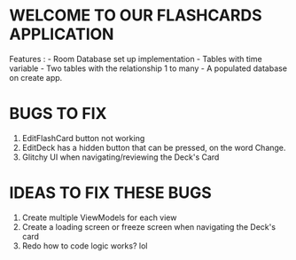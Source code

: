 # WELCOME TO OUR FLASHCARDS APPLICATION
Features : 
          - Room Database set up implementation
          - Tables with time variable
          - Two tables with the relationship 1 to many
          - A populated database on create app.

# BUGS TO FIX 
1. EditFlashCard button not working
2. EditDeck has a hidden button that can be pressed, on the word Change.
3. Glitchy UI when navigating/reviewing the Deck's Card

# IDEAS TO FIX THESE BUGS
1. Create multiple ViewModels for each view
2. Create a loading screen or freeze screen when navigating the Deck's card
3. Redo how to code logic works? lol
